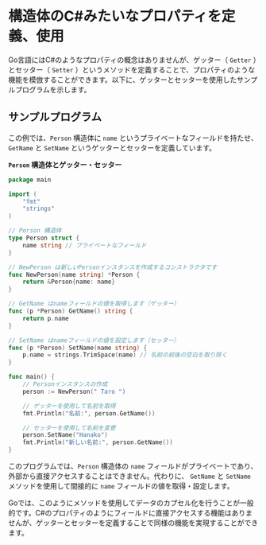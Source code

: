# 構造体のC#みたいなプロパティを定義、使用

Go言語にはC#のようなプロパティの概念はありませんが、ゲッター（ `Getter` ）とセッター（ `Setter` ）というメソッドを定義することで、プロパティのような機能を模倣することができます。以下に、ゲッターとセッターを使用したサンプルプログラムを示します。

## サンプルプログラム
この例では、`Person` 構造体に `name` というプライベートなフィールドを持たせ、`GetName` と `SetName` というゲッターとセッターを定義しています。

**`Person` 構造体とゲッター・セッター**
```go
package main

import (
    "fmt"
    "strings"
)

// Person 構造体
type Person struct {
    name string // プライベートなフィールド
}

// NewPerson は新しいPersonインスタンスを作成するコンストラクタです
func NewPerson(name string) *Person {
    return &Person{name: name}
}

// GetName はnameフィールドの値を取得します（ゲッター）
func (p *Person) GetName() string {
    return p.name
}

// SetName はnameフィールドの値を設定します（セッター）
func (p *Person) SetName(name string) {
    p.name = strings.TrimSpace(name) // 名前の前後の空白を取り除く
}

func main() {
    // Personインスタンスの作成
    person := NewPerson(" Taro ")

    // ゲッターを使用して名前を取得
    fmt.Println("名前:", person.GetName())

    // セッターを使用して名前を変更
    person.SetName("Hanako")
    fmt.Println("新しい名前:", person.GetName())
}
```

このプログラムでは、`Person` 構造体の `name` フィールドがプライベートであり、外部から直接アクセスすることはできません。代わりに、 `GetName` と `SetName` メソッドを使用して間接的に `name` フィールドの値を取得・設定します。

Goでは、このようにメソッドを使用してデータのカプセル化を行うことが一般的です。C#のプロパティのようにフィールドに直接アクセスする機能はありませんが、ゲッターとセッターを定義することで同様の機能を実現することができます。
